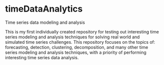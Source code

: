 # timeDataAnalytics
Time series data modeling and analysis

This is my first individually created repository for testing out interesting time series modeling and analysis techniques for solving real world and simulated time series challenges. This repository focuses on the topics of: forecasting, detection, clustering, decomposition, and many other time series modeling and analysis techniques, with a priority of performing interesting time series data analysis.
